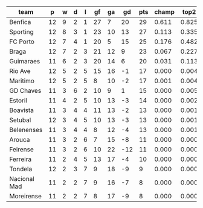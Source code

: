 |     team     | p  | w | d | l | gf | ga | gd  | pts | champ | top2  | top3  | top4  |  5-7  | bot4  | bot3  | bot2  |
|--------------|----|---|---|---|----|----|-----|-----|-------|-------|-------|-------|-------|-------|-------|-------|
| Benfica      | 12 | 9 | 2 | 1 | 27 |  7 |  20 |  29 | 0.611 | 0.825 | 0.928 | 0.974 | 0.025 | 0.000 | 0.000 | 0.000|
| Sporting     | 12 | 8 | 3 | 1 | 23 | 10 |  13 |  27 | 0.113 | 0.335 | 0.579 | 0.780 | 0.197 | 0.000 | 0.000 | 0.000|
| FC Porto     | 12 | 7 | 4 | 1 | 20 |  5 |  15 |  25 | 0.176 | 0.482 | 0.725 | 0.879 | 0.113 | 0.000 | 0.000 | 0.000|
| Braga        | 12 | 7 | 2 | 3 | 21 | 12 |   9 |  23 | 0.067 | 0.227 | 0.443 | 0.672 | 0.287 | 0.000 | 0.000 | 0.000|
| Guimaraes    | 11 | 6 | 2 | 3 | 20 | 14 |   6 |  20 | 0.031 | 0.113 | 0.252 | 0.452 | 0.427 | 0.002 | 0.001 | 0.001|
| Rio Ave      | 12 | 5 | 2 | 5 | 15 | 16 |  -1 |  17 | 0.000 | 0.004 | 0.016 | 0.048 | 0.321 | 0.075 | 0.040 | 0.019|
| Maritimo     | 12 | 5 | 2 | 5 |  8 | 10 |  -2 |  17 | 0.001 | 0.004 | 0.014 | 0.046 | 0.306 | 0.072 | 0.041 | 0.019|
| GD Chaves    | 11 | 3 | 6 | 2 | 10 |  9 |   1 |  15 | 0.000 | 0.005 | 0.016 | 0.054 | 0.317 | 0.077 | 0.043 | 0.020|
| Estoril      | 11 | 4 | 2 | 5 | 10 | 13 |  -3 |  14 | 0.000 | 0.002 | 0.009 | 0.029 | 0.243 | 0.123 | 0.075 | 0.039|
| Boavista     | 11 | 3 | 4 | 4 | 11 | 13 |  -2 |  13 | 0.000 | 0.001 | 0.005 | 0.017 | 0.149 | 0.211 | 0.138 | 0.078|
| Setubal      | 12 | 3 | 4 | 5 | 10 | 13 |  -3 |  13 | 0.000 | 0.001 | 0.003 | 0.014 | 0.153 | 0.200 | 0.132 | 0.075|
| Belenenses   | 11 | 3 | 4 | 4 |  8 | 12 |  -4 |  13 | 0.000 | 0.001 | 0.007 | 0.021 | 0.191 | 0.164 | 0.108 | 0.057|
| Arouca       | 11 | 3 | 2 | 6 |  7 | 15 |  -8 |  11 | 0.000 | 0.000 | 0.001 | 0.003 | 0.054 | 0.448 | 0.344 | 0.223|
| Feirense     | 11 | 3 | 2 | 6 | 10 | 22 | -12 |  11 | 0.000 | 0.000 | 0.000 | 0.002 | 0.040 | 0.529 | 0.422 | 0.293|
| Ferreira     | 11 | 2 | 4 | 5 | 13 | 17 |  -4 |  10 | 0.000 | 0.000 | 0.001 | 0.007 | 0.099 | 0.313 | 0.215 | 0.134|
| Tondela      | 12 | 2 | 3 | 7 |  9 | 18 |  -9 |   9 | 0.000 | 0.000 | 0.000 | 0.001 | 0.022 | 0.616 | 0.495 | 0.364|
| Nacional Mad | 11 | 2 | 2 | 7 |  9 | 16 |  -7 |   8 | 0.000 | 0.000 | 0.000 | 0.002 | 0.035 | 0.550 | 0.438 | 0.307|
| Moreirense   | 11 | 2 | 2 | 7 |  8 | 17 |  -9 |   8 | 0.000 | 0.000 | 0.000 | 0.001 | 0.024 | 0.619 | 0.508 | 0.373|
